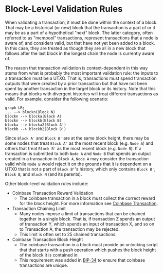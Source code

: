 # Block-Level Validation Rules

When validating a transaction, it must be done within the context of a block.  That may be a historical (or new) block that the transaction is a part of or it may be as a part of a hypothetical "next" block.  The latter category, often referred to as "mempool" transactions, represent transactions that a node is aware of, and considers valid, but that have not yet been added to a block.  In this case, they are treated as though they are all in a new block that follows after the last block in the longest chain the node is currently aware of.

The reason that transaction validation is context-dependent in this way stems from what is probably the most important validation rule: the inputs to a transaction must be a UTXO.  That is, transactions must spend transaction outputs that were created by a prior transaction but that have not been spent by another transaction in the target block or its history.  Note that this means that blocks with divergent histories will treat different transactions as valid.  For example, consider the following scenario:

```mermaid
graph LR;
... --> blockn(Block N)
blockn --> blocka(Block A)
blockn --> blockb(Block B)
blocka --> blocka2(Block A')
blockb --> blockb2(Block B')
```

Since `Block A'` and `Block B'` are at the same block height, there may be some nodes that treat `Block A'` as the most recent block (e.g. `Node A`) and others that treat `Block B'` as the most recent block (e.g. `Node B`).   If a transaction is submitted to both `Node A` and `Node B` that spends an output created in a transaction in `Block A`, `Node A` may consider the transaction valid while `Node B` would reject it on the grounds that it is dependent on a UTXO that is not a part of `Block B'`'s history, which only contains `Block B'`, `Block B`, and `Block N` (and its parents).

Other block-level validation rules include:

 - Coinbase Transaction Reward Validation
	 - The coinbase transaction in a block must collect the correct reward for the block height.  For more information see [Coinbase Transaction](/protocol/blockchain/block#coinbase-transaction).
 - Transaction Chaining Limit
	 - Many nodes impose a limit of transactions that can be chained together in a single block.  That is, if transaction Z spends an output of transaction Y, which spends an input of transaction X, and so on to Transaction A, the transaction may be rejected.
	 - This limit is often set to 25 chained transactions.
 - Coinbase Transaction Block Height
	 - The coinbase transaction in a block must provide an unlocking script that that starts with a push operation which pushes the block height of the block it is contained in.
	 - This requirement was added in [BIP-34](/protocol/forks/bip-0034) to ensure that coinbase transactions are unique.